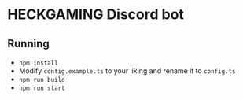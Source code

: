# HECKGAMING Discord bot

## Running

- `npm install`
- Modify `config.example.ts` to your liking and rename it to `config.ts`
- `npm run build`
- `npm run start`

